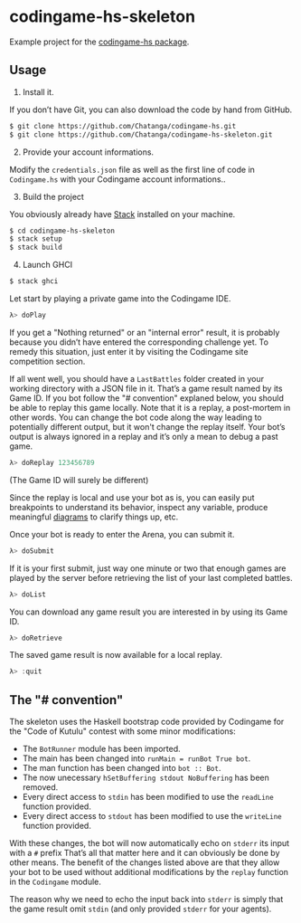 codingame-hs-skeleton
=====================

Example project for the [codingame-hs package](https://github.com/Chatanga/codingame-hs/).

Usage
-----

1) Install it.

If you don’t have Git, you can also download the code by hand from GitHub.

```bash
$ git clone https://github.com/Chatanga/codingame-hs.git
$ git clone https://github.com/Chatanga/codingame-hs-skeleton.git
```

2) Provide your account informations.

Modify the `credentials.json` file as well as the first line of code in `Codingame.hs`
with your Codingame account informations..

3) Build the project

You obviously already have [Stack](https://docs.haskellstack.org/en/stable/README/)
installed on your machine.

```bash
$ cd codingame-hs-skeleton
$ stack setup
$ stack build
```

4) Launch GHCI


```bash
$ stack ghci
```

Let start by playing a private game into the Codingame IDE.

```haskell
λ> doPlay
```

If you get a "Nothing returned" or an "internal error" result, it is probably because
you didn’t have entered the corresponding challenge yet. To remedy this situation,
just enter it by visiting the Codingame site competition section.

If all went well, you should have a `LastBattles` folder created in your working directory
with a JSON file in it. That’s a game result named by its Game ID. If you bot follow the
"# convention" explaned below, you should be able to replay this game locally. Note that
it is a replay, a post-mortem in other words. You can change the bot code along the way
leading to potentially different output, but it won't change the replay itself. Your bot’s
output is always ignored in a replay and it’s only a mean to debug a past game.

```haskell
λ> doReplay 123456789
```

(The Game ID will surely be different)

Since the replay is local and use your bot as is, you can easily put breakpoints to understand
its behavior, inspect any variable, produce meaningful
[diagrams](https://archives.haskell.org/projects.haskell.org/diagrams/) to clarify things up,
etc.

Once your bot is ready to enter the Arena, you can submit it.

```haskell
λ> doSubmit
```

If it is your first submit, just way one minute or two that enough games are played by the server
before retrieving the list of your last completed battles.

```haskell
λ> doList
```

You can download any game result you are interested in by using its Game ID.

```haskell
λ> doRetrieve
```

The saved game result is now available for a local replay.

```haskell
λ> :quit
```

The "# convention"
------------------

The skeleton uses the Haskell bootstrap code provided by Codingame for the "Code of Kutulu" contest
with some minor modifications:

- The `BotRunner` module has been imported.
- The main has been changed into `runMain = runBot True bot`.
- The man function has been changed into `bot :: Bot`.
- The now unecessary `hSetBuffering stdout NoBuffering` has been removed.
- Every direct access to `stdin` has been modified to use the `readLine` function provided.
- Every direct access to `stdout` has been modified to use the `writeLine` function provided.

With these changes, the bot will now automatically echo on `stderr` its input with a `#` prefix
That’s all that matter here and it can obviously be done by other means.
The benefit of the changes listed above are that they allow your bot to be used without additional
modifications by the `replay` function in the `Codingame` module.

The reason why we need to echo the input back into `stderr` is simply that the game result omit
`stdin` (and only provided `stderr` for your agents).
